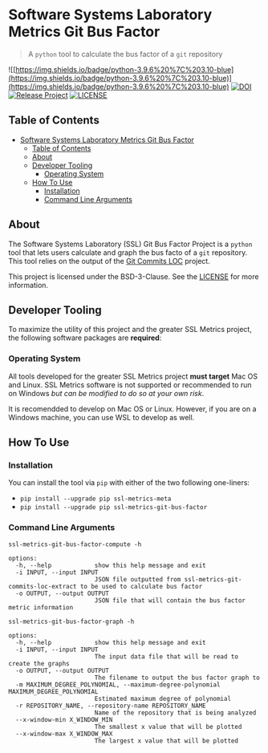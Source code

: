 # Software Systems Laboratory Metrics Git Bus Factor

> A `python` tool to calculate the bus factor of a `git` repository

![[https://img.shields.io/badge/python-3.9.6%20%7C%203.10-blue](https://img.shields.io/badge/python-3.9.6%20%7C%203.10-blue)](https://img.shields.io/badge/python-3.9.6%20%7C%203.10-blue)
[![DOI](https://zenodo.org/badge/407346377.svg)](https://zenodo.org/badge/latestdoi/407346377)
[![Release Project](https://github.com/SoftwareSystemsLaboratory/ssl-metrics-git-bus-factor/actions/workflows/release.yml/badge.svg?branch=main)](https://github.com/SoftwareSystemsLaboratory/ssl-metrics-git-bus-factor/actions/workflows/release.yml)
[![LICENSE](https://img.shields.io/badge/license-BSD--3-yellow)](https://github.com/SoftwareSystemsLaboratory/ssl-metrics-git-bus-factor/blob/main/LICENSE)

## Table of Contents

- [Software Systems Laboratory Metrics Git Bus Factor](#software-systems-laboratory-metrics-git-bus-factor)
  - [Table of Contents](#table-of-contents)
  - [About](#about)
  - [Developer Tooling](#developer-tooling)
    - [Operating System](#operating-system)
  - [How To Use](#how-to-use)
    - [Installation](#installation)
    - [Command Line Arguments](#command-line-arguments)

## About

The Software Systems Laboratory (SSL) Git Bus Factor Project is a `python` tool that lets users calculate and graph the bus facto of a `git` repository. This tool relies on the output of the [Git Commits LOC](https://github.com/SoftwareSystemsLaboratory/ssl-metrics-git-commits-loc) project.

This project is licensed under the BSD-3-Clause. See the [LICENSE](LICENSE) for more information.

## Developer Tooling

To maximize the utility of this project and the greater SSL Metrics project, the following software packages are **required**:

### Operating System

All tools developed for the greater SSL Metrics project **must target** Mac OS and Linux. SSL Metrics software is not supported or recommended to run on Windows *but can be modified to do so at your own risk*.

It is recomendded to develop on Mac OS or Linux. However, if you are on a Windows machine, you can use WSL to develop as well.

## How To Use

### Installation

You can install the tool via `pip` with either of the two following one-liners:

- `pip install --upgrade pip ssl-metrics-meta`
- `pip install --upgrade pip ssl-metrics-git-bus-factor`

### Command Line Arguments

`ssl-metrics-git-bus-factor-compute -h`

```shell
options:
  -h, --help            show this help message and exit
  -i INPUT, --input INPUT
                        JSON file outputted from ssl-metrics-git-commits-loc-extract to be used to calculate bus factor
  -o OUTPUT, --output OUTPUT
                        JSON file that will contain the bus factor metric information
```

`ssl-metrics-git-bus-factor-graph -h`

```shell
options:
  -h, --help            show this help message and exit
  -i INPUT, --input INPUT
                        The input data file that will be read to create the graphs
  -o OUTPUT, --output OUTPUT
                        The filename to output the bus factor graph to
  -m MAXIMUM_DEGREE_POLYNOMIAL, --maximum-degree-polynomial MAXIMUM_DEGREE_POLYNOMIAL
                        Estimated maximum degree of polynomial
  -r REPOSITORY_NAME, --repository-name REPOSITORY_NAME
                        Name of the repository that is being analyzed
  --x-window-min X_WINDOW_MIN
                        The smallest x value that will be plotted
  --x-window-max X_WINDOW_MAX
                        The largest x value that will be plotted
```
